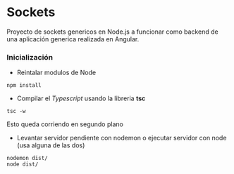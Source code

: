 # Sockets

Proyecto de sockets genericos en Node.js a funcionar como backend de una aplicación generica realizada en Angular.

### Inicialización

- Reintalar modulos de Node
~~~
npm install
~~~

- Compilar el *Typescript* usando la libreria __tsc__
~~~
tsc -w
~~~
Esto queda corriendo en segundo plano

- Levantar servidor pendiente con nodemon o ejecutar servidor con node (usa alguna de las dos)
~~~
nodemon dist/
node dist/
~~~
